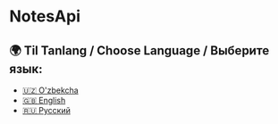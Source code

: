 # NotesApi
## 🌍 Til Tanlang / Choose Language / Выберите язык:

- [🇺🇿 O'zbekcha](README_UZ.md)
- [🇬🇧 English](README_EN.md)
- [🇷🇺 Русский](README_RU.md)

